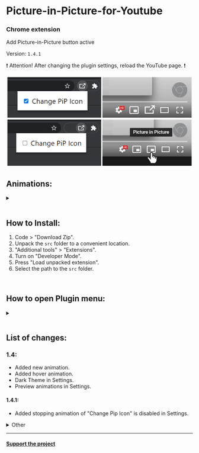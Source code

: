 # Picture-in-Picture-for-Youtube
### Chrome extension

Add Picture-in-Picture button active

Version: <code>1.4.1</code>

❗ Attention! After changing the plugin settings, reload the YouTube page. ❗

<img src="images/image.png"></img>

## Animations:
<details>
  <summary></summary>
  
  Animation 1:</br>
  ![Alt Text](images/animation1.gif)</br>
  Animation 2:</br>
  ![Alt Text](images/animation2.gif)</br>
  Animation 3:</br>
  ![Alt Text](images/animation3.gif)
</details>

</br>


## How to Install:
1. Code > "Download Zip".
2. Unpack the ```src``` folder to a convenient location.
3. "Additional tools" > "Extensions".
4. Turn on "Developer Mode".
5. Press "Load unpacked extension".
6. Select the path to the ```src``` folder.

</br>

## How to open Plugin menu:
<details>
  <summary></summary>
  
  ![Alt Text](images/img1.png)</br>
  ![Alt Text](images/img2.png)
</details>

</br>

## List of changes:

### 1.4:
* Added new animation.
* Added hover animation.
* Dark Theme in Settings.
* Preview animations in Settings.

#### 1.4.1:
* Added stopping animation of "Change Pip Icon" is disabled in Settings.

<details>
  <summary>Other</summary>
  
  ### 1.3:
  * The plugin is adapted for the new YouTube interface.
  * Added animation (enable it in the settings)

  ### 1.2:
  * Fixed a bug where the button did not appear. (Previously, it was necessary to reload the page)

  ### 1.1:
  * The button is hidden in full screen mode.
  * Changed the icon of the button during the active "Picture in Picture" mode.
  * Now you can make the choice to change the custom button or not.

  ### 1.0:
  * The "Picture in Picture" button is now displayed.
  * The button is changed to a custom one.
  
</details>

<hr>

#### <a href="https://www.donationalerts.com/r/super_zombi">Support the project</a>
